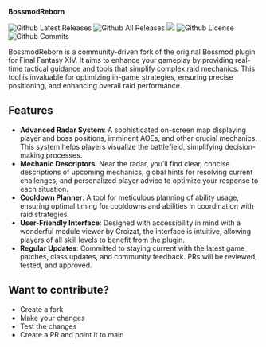 **BossmodReborn**

![Github Latest Releases](https://img.shields.io/github/downloads/FFXIV-CombatReborn/BossmodReborn/latest/total.svg?style=for-the-badge)
![Github All Releases](https://img.shields.io/github/downloads/FFXIV-CombatReborn/BossmodReborn/total.svg?style=for-the-badge)
![](https://img.shields.io/codefactor/grade/github/FFXIV-CombatReborn/BossmodReborn?longCache=true&style=for-the-badge)
![Github License](https://img.shields.io/github/license/FFXIV-CombatReborn/BossmodReborn.svg?label=License&style=for-the-badge)
![Github Commits](https://img.shields.io/github/commits-since/FFXIV-CombatReborn/BossmodReborn/latest/main?style=for-the-badge)

BossmodReborn is a community-driven fork of the original Bossmod plugin for Final Fantasy XIV. It aims to enhance your gameplay by providing real-time tactical guidance and tools that simplify complex raid mechanics. This tool is invaluable for optimizing in-game strategies, ensuring precise positioning, and enhancing overall raid performance.

## Features

- **Advanced Radar System**: A sophisticated on-screen map displaying player and boss positions, imminent AOEs, and other crucial mechanics. This system helps players visualize the battlefield, simplifying decision-making processes.
- **Mechanic Descriptors**: Near the radar, you’ll find clear, concise descriptions of upcoming mechanics, global hints for resolving current challenges, and personalized player advice to optimize your response to each situation.
- **Cooldown Planner**: A tool for meticulous planning of ability usage, ensuring optimal timing for cooldowns and abilities in coordination with raid strategies.
- **User-Friendly Interface**: Designed with accessibility in mind with a wonderful module viewer by Croizat, the interface is intuitive, allowing players of all skill levels to benefit from the plugin.
- **Regular Updates**: Committed to staying current with the latest game patches, class updates, and community feedback. PRs will be reviewed, tested, and approved.

## Want to contribute?

- Create a fork
- Make your changes
- Test the changes
- Create a PR and point it to main